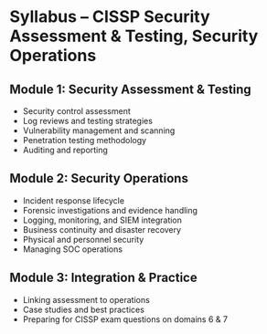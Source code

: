 # Syllabus – CISSP Security Assessment & Testing, Security Operations

## Module 1: Security Assessment & Testing
- Security control assessment  
- Log reviews and testing strategies  
- Vulnerability management and scanning  
- Penetration testing methodology  
- Auditing and reporting  

## Module 2: Security Operations
- Incident response lifecycle  
- Forensic investigations and evidence handling  
- Logging, monitoring, and SIEM integration  
- Business continuity and disaster recovery  
- Physical and personnel security  
- Managing SOC operations  

## Module 3: Integration & Practice
- Linking assessment to operations  
- Case studies and best practices  
- Preparing for CISSP exam questions on domains 6 & 7

